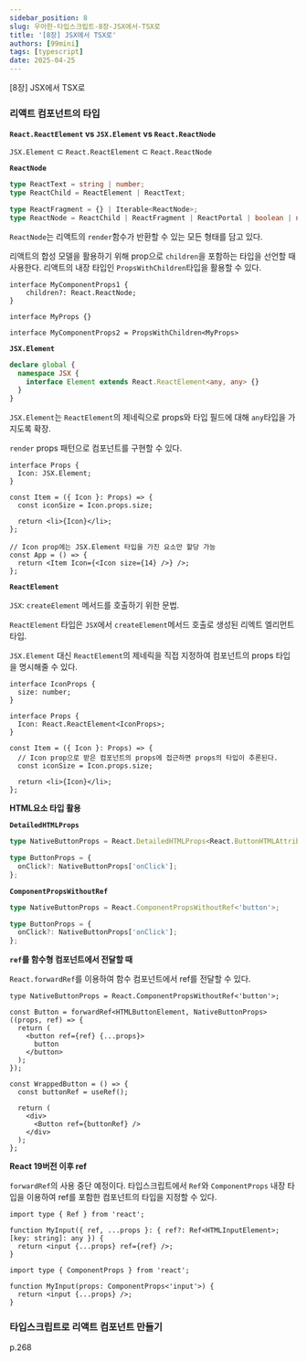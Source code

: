 ```yaml
---
sidebar_position: 8
slug: 우아한-타입스크립트-8장-JSX에서-TSX로
title: '[8장] JSX에서 TSX로'
authors: [99mini]
tags: [typescript]
date: 2025-04-25
---
```


[8장] JSX에서 TSX로

<!-- truncate -->

### 리액트 컴포넌트의 타입

**`React.ReactElement` vs `JSX.Element` vs `React.ReactNode`**

`JSX.Element` ⊂ `React.ReactElement` ⊂ `React.ReactNode`

**`ReactNode`**

```typescript
type ReactText = string | number;
type ReactChild = ReactElement | ReactText;
```

```typescript
type ReactFragment = {} | Iterable<ReactNode>;
type ReactNode = ReactChild | ReactFragment | ReactPortal | boolean | null | undefined;
```

`ReactNode`는 리액트의 `render`함수가 반환할 수 있는 모든 형태를 담고 있다.

리액트의 합성 모델을 활용하기 위해 prop으로 `children`을 포함하는 타입을 선언할 때 사용한다.
리액트의 내장 타입인 `PropsWithChildren`타입을 활용할 수 있다.

```tsx
interface MyComponentProps1 {
    children?: React.ReactNode;
}

interface MyProps {}

interface MyComponentProps2 = PropsWithChildren<MyProps>
```

**`JSX.Element`**

```typescript
declare global {
  namespace JSX {
    interface Element extends React.ReactElement<any, any> {}
  }
}
```

`JSX.Element`는 `ReactElement`의 제네릭으로 props와 타입 필드에 대해 `any`타입을 가지도록 확장.

`render` props 패턴으로 컴포넌트를 구현할 수 있다.

```tsx
interface Props {
  Icon: JSX.Element;
}

const Item = ({ Icon }: Props) => {
  const iconSize = Icon.props.size;

  return <li>{Icon}</li>;
};

// Icon prop에는 JSX.Element 타입을 가진 요소만 할당 가능
const App = () => {
  return <Item Icon={<Icon size={14} />} />;
};
```

**`ReactElement`**

`JSX`: `createElement` 메서드를 호출하기 위한 문법.

`ReactElement` 타입은 `JSX`에서 `createElement`메서드 호출로 생성된 리엑트 엘리먼트 타입.

`JSX.Element` 대신 `ReactElement`의 제네릭을 직접 지정하여 컴포넌트의 props 타입을 명시해줄 수 있다.

```tsx
interface IconProps {
  size: number;
}

interface Props {
  Icon: React.ReactElement<IconProps>;
}

const Item = ({ Icon }: Props) => {
  // Icon prop으로 받은 컴포넌트의 props에 접근하면 props의 타입이 추론된다.
  const iconSize = Icon.props.size;

  return <li>{Icon}</li>;
};
```

**HTML요소 타입 활용**

**`DetailedHTMLProps`**

```typescript
type NativeButtonProps = React.DetailedHTMLProps<React.ButtonHTMLAttributes<HTMLButtonElement>, HTMLButtonElement>;

type ButtonProps = {
  onClick?: NativeButtonProps['onClick'];
};
```

**`ComponentPropsWithoutRef`**

```typescript
type NativeButtonProps = React.ComponentPropsWithoutRef<'button'>;

type ButtonProps = {
  onClick?: NativeButtonProps['onClick'];
};
```

**`ref`를 함수형 컴포넌트에서 전달할 때**

`React.forwardRef`를 이용하여 함수 컴포넌트에서 ref를 전달할 수 있다.

```tsx
type NativeButtonProps = React.ComponentPropsWithoutRef<'button'>;

const Button = forwardRef<HTMLButtonElement, NativeButtonProps>((props, ref) => {
  return (
    <button ref={ref} {...props}>
      button
    </button>
  );
});

const WrappedButton = () => {
  const buttonRef = useRef();

  return (
    <div>
      <Button ref={buttonRef} />
    </div>
  );
};
```

**React 19버전 이후 ref**

`forwardRef`의 사용 중단 예정이다. 타입스크립트에서 `Ref`와 `ComponentProps` 내장 타입을 이용하여 ref를 포함한 컴포넌트의 타입을 지정할 수 있다.

```tsx
import type { Ref } from 'react';

function MyInput({ ref, ...props }: { ref?: Ref<HTMLInputElement>; [key: string]: any }) {
  return <input {...props} ref={ref} />;
}
```

```tsx
import type { ComponentProps } from 'react';

function MyInput(props: ComponentProps<'input'>) {
  return <input {...props} />;
}
```

### 타입스크립트로 리액트 컴포넌트 만들기

p.268
